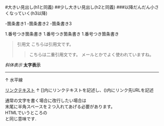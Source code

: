 #大きい見出し(h1と同義)
##少し大きい見出し(h2と同義)
###以降だんだん小さくなっていく(h3以降)

-箇条書き1
-箇条書き2
-箇条書き3

1.番号つき箇条書き
1.番号つき箇条書き
1.番号つき箇条書き

>引用文
>こちらは引用文です。
>>こちらは二重引用文です。
>>メールとかでよく使われていますね。

*斜体表示*
**太字表示**

---
↑
水平線

[リンクテキスト](https://morijyobi.ac.jp)
↑
[]内にリンクテキストを記述し、()内にリンク先URLを記述

通常の文字を書く場合に改行したい場合は  
末尾に半角スペースを２つ入れてあげる必要があります。  
HTMLでいうところの<br>と同じ意味です.



